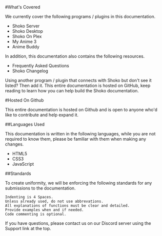 #What's Covered

We currently cover the following programs / plugins in this documentation.

- Shoko Server
- Shoko Desktop
- Shoko On Plex
- My Anime 3
- Anime Buddy

In addition, this documentation also contains the following resources.

- Frequently Asked Questions
- Shoko Changelog

Using another program / plugin that connects with Shoko but don't see it listed? Then add it. This entire documentation is hosted on GitHub, keep reading to learn how you can help build the Shoko documentation.

#Hosted On Github

This entire documentation is hosted on Github and is open to anyone who'd like to contribute and help expand it.

##Languages Used

This documentation is written in the following languages, while you are not required to know them, please be familiar with them when making any changes.

- HTML5
- CSS3
- JavaScript

##Standards

To create uniformity, we will be enforcing the following standards for any submissions to the documentation.

    Indenting is 4 Spaces.
    Unless already used, do not use abbrevations.
    All explanations of functions must be clear and detailed.
    Provide examples when and if needed.
    Code commenting is optional.

If you have questions, please contact us on our Discord server using the Support link at the top.

